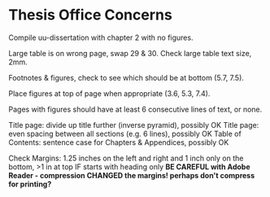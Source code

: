 # Thesis Office Concerns

Compile uu-dissertation with chapter 2 with no figures.

Large table is on wrong page, swap 29 & 30.
Check large table text size, 2mm.

Footnotes & figures, check to see which should be at bottom (5.7, 7.5).

Place figures at top of page when appropriate (3.6, 5.3, 7.4).

Pages with figures should have at least 6 consecutive lines of text, or none.

Title page: divide up title further (inverse pyramid), possibly OK
Title page: even spacing between all sections (e.g. 6 lines), possibly OK
Table of Contents: sentence case for Chapters & Appendices, possibly OK

Check Margins: 1.25 inches on the left and right and 1 inch only on the bottom, >1 in at top IF starts with heading only
**BE CAREFUL with Adobe Reader - compression CHANGED the margins! perhaps don't compress for printing?**
